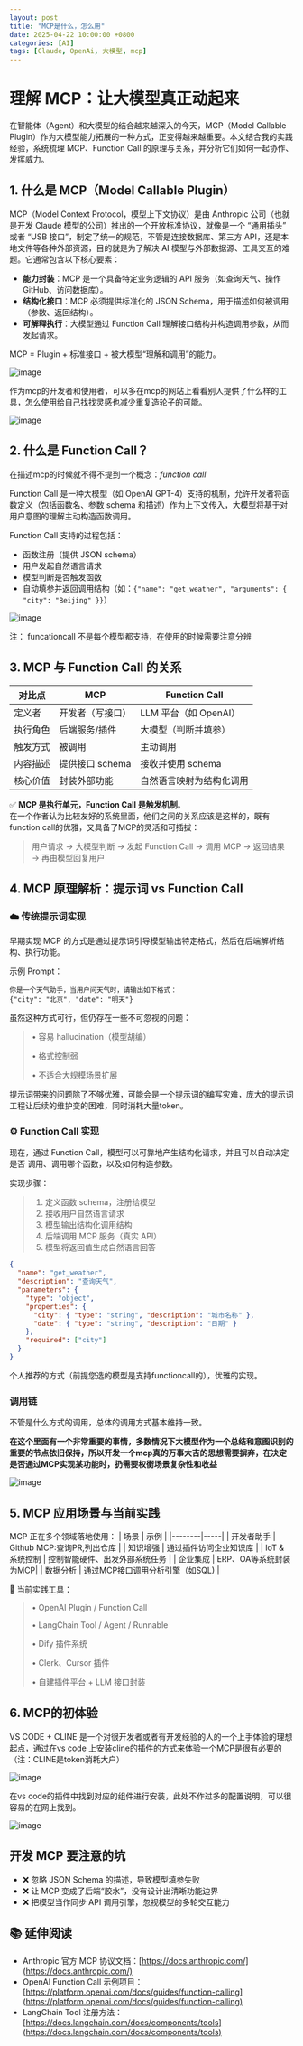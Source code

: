 ```yaml
---
layout: post
title: "MCP是什么，怎么用"
date: 2025-04-22 10:00:00 +0800
categories: [AI]
tags: [Claude, OpenAi, 大模型, mcp]
---
```


# 理解 MCP：让大模型真正动起来

在智能体（Agent）和大模型的结合越来越深入的今天，MCP（Model Callable Plugin）作为大模型能力拓展的一种方式，正变得越来越重要。本文结合我的实践经验，系统梳理 MCP、Function Call 的原理与关系，并分析它们如何一起协作、发挥威力。



## 1. 什么是 MCP（Model Callable Plugin）

MCP（Model Context Protocol，模型上下文协议）是由 Anthropic 公司（也就是开发 Claude 模型的公司）推出的一个开放标准协议，就像是一个 “通用插头” 或者 “USB 接口”，制定了统一的规范，不管是连接数据库、第三方 API，还是本地文件等各种外部资源，目的就是为了解决 AI 模型与外部数据源、工具交互的难题。它通常包含以下核心要素：

- **能力封装**：MCP 是一个具备特定业务逻辑的 API 服务（如查询天气、操作 GitHub、访问数据库）。
- **结构化接口**：MCP 必须提供标准化的 JSON Schema，用于描述如何被调用（参数、返回结构）。
- **可解释执行**：大模型通过 Function Call 理解接口结构并构造调用参数，从而发起请求。

MCP = Plugin + 标准接口 + 被大模型“理解和调用”的能力。


![image](https://github.com/user-attachments/assets/cc2b4c0c-abd6-42db-b8d7-b5efd90d8bd2)


作为mcp的开发者和使用者，可以多在mcp的网站上看看别人提供了什么样的工具，怎么使用给自己找找灵感也减少重复造轮子的可能。

![image](https://github.com/user-attachments/assets/e8d54527-a822-404b-bb79-c901cb7ecf87)


## 2. 什么是 Function Call？

在描述mcp的时候就不得不提到一个概念：*function call*

Function Call 是一种大模型（如 OpenAI GPT-4）支持的机制，允许开发者将函数定义（包括函数名、参数 schema 和描述）作为上下文传入，大模型将基于对用户意图的理解主动构造函数调用。

Function Call 支持的过程包括：

- 函数注册（提供 JSON schema）
- 用户发起自然语言请求
- 模型判断是否触发函数
- 自动填参并返回调用结构（如：`{"name": "get_weather", "arguments": { "city": "Beijing" }}`）

![image](https://github.com/user-attachments/assets/12705a6a-2ed5-47ce-bc25-8f2cbe4f33f0)


注： funcationcall 不是每个模型都支持，在使用的时候需要注意分辨


## 3. MCP 与 Function Call 的关系


| 对比点    | MCP                | Function Call                     |
|-----------|--------------------|-----------------------------------|
| 定义者    | 开发者（写接口）   | LLM 平台（如 OpenAI）             |
| 执行角色  | 后端服务/插件      | 大模型（判断并填参）              |
| 触发方式  | 被调用             | 主动调用                          |
| 内容描述  | 提供接口 schema    | 接收并使用 schema                 |
| 核心价值  | 封装外部功能       | 自然语言映射为结构化调用          |




✅ **MCP 是执行单元，Function Call 是触发机制**。  
在一个作者认为比较友好的系统里面，他们之间的关系应该是这样的，既有function call的优雅，又具备了MCP的灵活和可插拔：

> 用户请求 → 大模型判断 → 发起 Function Call → 调用 MCP → 返回结果 → 再由模型回复用户


## 4. MCP 原理解析：提示词 vs Function Call

### ☁️ 传统提示词实现

早期实现 MCP 的方式是通过提示词引导模型输出特定格式，然后在后端解析结构、执行功能。

示例 Prompt：

```text
你是一个天气助手，当用户问天气时，请输出如下格式：
{"city": "北京", "date": "明天"}
```
虽然这种方式可行，但仍存在一些不可忽视的问题：
> •	容易 hallucination（模型胡编）
> 
> •	格式控制弱
> 
> •	不适合大规模场景扩展
> 

提示词带来的问题除了不够优雅，可能会是一个提示词的编写灾难，庞大的提示词工程让后续的维护变的困难，同时消耗大量token。

### ⚙️ Function Call 实现


现在，通过 Function Call，模型可以可靠地产生结构化请求，并且可以自动决定 是否 调用、调用哪个函数，以及如何构造参数。

实现步骤：
> 	1.	定义函数 schema，注册给模型
> 	2.	接收用户自然语言请求
> 	3.	模型输出结构化调用结构
> 	4.	后端调用 MCP 服务（真实 API）
> 	5.	模型将返回值生成自然语言回答

```json
{
  "name": "get_weather",
  "description": "查询天气",
  "parameters": {
    "type": "object",
    "properties": {
      "city": { "type": "string", "description": "城市名称" },
      "date": { "type": "string", "description": "日期" }
    },
    "required": ["city"]
  }
}
```
个人推荐的方式（前提您选的模型是支持functioncall的），优雅的实现。


### 调用链
不管是什么方式的调用，总体的调用方式基本维持一致。

**在这个里面有一个非常重要的事情，多数情况下大模型作为一个总结和意图识别的重要的节点依旧保持，所以开发一个mcp真的万事大吉的思想需要摒弃，在决定是否通过MCP实现某功能时，扔需要权衡场景复杂性和收益**

![image](https://github.com/user-attachments/assets/c1264228-2e3f-4fca-a712-0b67aff09d95)


## 5. MCP 应用场景与当前实践

MCP 正在多个领域落地使用：
| 场景 | 示例 | 
|--------|-----|
| 开发者助手 | Github MCP:查询PR,列出仓库 | 
| 知识增强 | 通过插件访问企业知识库 | 
| IoT & 系统控制 | 控制智能硬件、出发外部系统任务 | 
| 企业集成 | ERP、OA等系统封装为MCP| 
| 数据分析 | 通过MCP接口调用分析引擎（如SQL) | 

🔧 当前实践工具：
> 	•	OpenAI Plugin / Function Call
> 
> 	•	LangChain Tool / Agent / Runnable
> 
> 	•	Dify 插件系统
> 
> 	•	Clerk、Cursor 插件
> 
> 	•	自建插件平台 + LLM 接口封装

## 6. MCP的初体验

VS CODE + CLINE 是一个对很开发者或者有开发经验的人的一个上手体验的理想起点，通过在vs code 上安装cline的插件的方式来体验一个MCP是很有必要的（注：CLINE是token消耗大户）

![image](https://github.com/user-attachments/assets/73837da6-fe11-406b-a25b-3d20f6813878)


在vs code的插件中找到对应的组件进行安装，此处不作过多的配置说明，可以很容易的在网上找到。

![image](https://github.com/user-attachments/assets/80531b68-0e9e-4e58-b5a7-57d4ecbcc343)


## 开发 MCP 要注意的坑

- ❌ 忽略 JSON Schema 的描述，导致模型填参失败
- ❌ 让 MCP 变成了后端“胶水”，没有设计出清晰功能边界
- ❌ 把模型当作同步 API 调用引擎，忽视模型的多轮交互能力
  
## 📚 延伸阅读

- Anthropic 官方 MCP 协议文档：[https://docs.anthropic.com/](https://docs.anthropic.com/)
- OpenAI Function Call 示例项目：[https://platform.openai.com/docs/guides/function-calling](https://platform.openai.com/docs/guides/function-calling)
- LangChain Tool 注册方法：[https://docs.langchain.com/docs/components/tools](https://docs.langchain.com/docs/components/tools)
